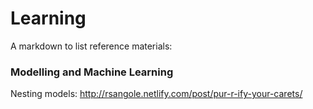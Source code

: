 # Learning
A markdown to list reference materials:

### Modelling and Machine Learning
Nesting models: http://rsangole.netlify.com/post/pur-r-ify-your-carets/
